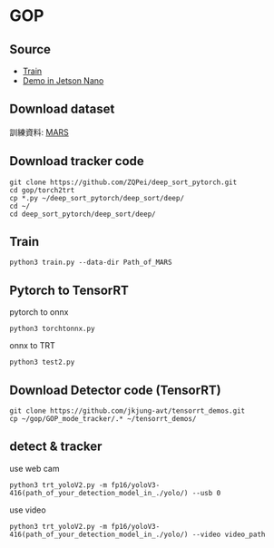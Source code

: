 # GOP 

## Source
* [Train](https://github.com/ZQPei/deep_sort_pytorch)
* [Demo in Jetson Nano](https://github.com/jkjung-avt/tensorrt_demos)
## Download dataset
訓練資料: [MARS](http://zheng-lab.cecs.anu.edu.au/Project/project_mars.html)

## Download tracker code
```bash=+
git clone https://github.com/ZQPei/deep_sort_pytorch.git
cd gop/torch2trt
cp *.py ~/deep_sort_pytorch/deep_sort/deep/
cd ~/
cd deep_sort_pytorch/deep_sort/deep/
```
## Train
```bash=+
python3 train.py --data-dir Path_of_MARS 
```
## Pytorch to TensorRT
pytorch to onnx
```bash=+
python3 torchtonnx.py 
```
onnx to TRT
```bash=+
python3 test2.py
```
## Download Detector code (TensorRT)

```bash=+
git clone https://github.com/jkjung-avt/tensorrt_demos.git
cp ~/gop/GOP_mode_tracker/.* ~/tensorrt_demos/
```
## detect & tracker
use web cam
```bash=+
python3 trt_yoloV2.py -m fp16/yoloV3-416(path_of_your_detection_model_in_./yolo/) --usb 0
```
use video
```bash=+
python3 trt_yoloV2.py -m fp16/yoloV3-416(path_of_your_detection_model_in_./yolo/) --video video_path
```